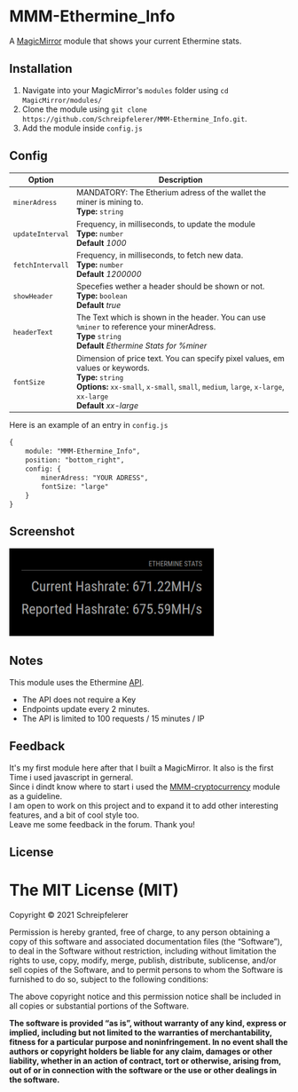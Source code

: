 # MMM-Ethermine_Info
A <a href="https://github.com/MichMich/MagicMirror">MagicMirror</a> module that shows your current Ethermine stats.

## Installation
1. Navigate into your MagicMirror's `modules` folder using `cd MagicMirror/modules/`
2. Clone the module using `git clone https://github.com/Schreipfelerer/MMM-Ethermine_Info.git`.
3. Add the module inside `config.js`

## Config

|Option|Description|
|---|---|
|`minerAdress`|MANDATORY: The Etherium adress of the wallet the miner is mining to.<br>**Type:** `string`|
|`updateInterval`|Frequency, in milliseconds, to update the module<br>**Type:** `number` <br> **Default** <i>1000</i>|
|`fetchIntervall`|Frequency, in milliseconds, to fetch new data.<br>**Type:** `number` <br> **Default** <i>1200000</i>|
|`showHeader`|Specefies wether a header should be shown or not.<br>**Type:** `boolean`<br> **Default** <i>true</i> |
|`headerText`|The Text which is shown in the header. You can use `%miner` to reference your minerAdress.<br> **Type** `string` <br> **Default** <i>Ethermine Stats for %miner</i> |
|`fontSize`| Dimension of price text. You can specify pixel values, em values or keywords.<br> **Type:** `string` <br>**Options:** `xx-small`, `x-small`, `small`, `medium`, `large`, `x-large`, `xx-large` <br> **Default** <i>xx-large</i> |


Here is an example of an entry in `config.js`
```
{
	module: "MMM-Ethermine_Info",
	position: "bottom_right",
	config: {
		minerAdress: "YOUR ADRESS",
        fontSize: "large"
	}
}
```

## Screenshot
![Screenshot of working module](/Info.png?raw=true "Example screenshot")

## Notes
This module uses the Ethermine <a href="https://ethermine.org/api/pool">API</a>.
- The API does not require a Key
- Endpoints update every 2 minutes.
- The API is limited to 100 requests / 15 minutes / IP

## Feedback
It's my first module here after that I built a MagicMirror. It also is the first Time i used javascript in gerneral.
<br>Since i dindt know where to start i used the <a href="https://github.com/matteodanelli/MMM-cryptocurrency">MMM-cryptocurrency</a> module as a guideline.
<br>I am open to work on this project and to expand it to add other interesting features, and a bit of cool style too.
<br>Leave me some feedback in the forum. Thank you!


## License
The MIT License (MIT)
=====================

Copyright © 2021 Schreipfelerer

Permission is hereby granted, free of charge, to any person
obtaining a copy of this software and associated documentation
files (the “Software”), to deal in the Software without
restriction, including without limitation the rights to use,
copy, modify, merge, publish, distribute, sublicense, and/or sell
copies of the Software, and to permit persons to whom the
Software is furnished to do so, subject to the following
conditions:

The above copyright notice and this permission notice shall be
included in all copies or substantial portions of the Software.

**The software is provided “as is”, without warranty of any kind, express or implied, including but not limited to the warranties of merchantability,
fitness for a particular purpose and noninfringement. In no event shall the authors or copyright holders be liable for any claim, damages or other liability,
whether in an action of contract, tort or otherwise, arising from, out of or in connection with the software or the use or other dealings in the software.**
